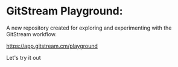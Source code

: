 # GitStream Playground:

A new repository created for exploring and experimenting with the GitStream workflow.

https://app.gitstream.cm/playground

Let's try it out





